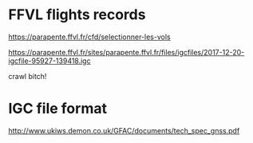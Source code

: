 # FFVL flights records
https://parapente.ffvl.fr/cfd/selectionner-les-vols

https://parapente.ffvl.fr/sites/parapente.ffvl.fr/files/igcfiles/2017-12-20-igcfile-95927-139418.igc   

crawl bitch!


# IGC file format
http://www.ukiws.demon.co.uk/GFAC/documents/tech_spec_gnss.pdf
